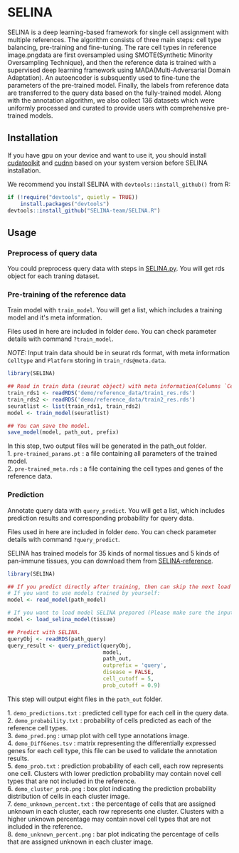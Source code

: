 
<!-- README.md is generated from README.Rmd. Please edit that file -->

# SELINA
<!-- badges: start -->

<!-- badges: end -->

SELINA is a deep learning-based framework for single cell assignment
with multiple references. The algorithm consists of three main steps:
cell type balancing, pre-training and fine-tuning. The rare cell types
in reference image.pngdata are first oversampled using SMOTE(Synthetic Minority
Oversampling Technique), and then the reference data is trained with a
supervised deep learning framework using MADA(Multi-Adversarial Domain
Adaptation). An autoencoder is subsquently used to fine-tune the
parameters of the pre-trained model. Finally, the labels from reference
data are transferred to the query data based on the fully-trained model.
Along with the annotation algorithm, we also collect 136 datasets which
were uniformly processed and curated to provide users with comprehensive
pre-trained models.

## Installation

If you have gpu on your device and want to use it, you should install [cudatoolkit](https://developer.nvidia.com/cuda-downloads) and [cudnn](https://developer.nvidia.com/rdp/cudnn-archive) based on your system version before SELINA installation.

We recommend you install SELINA with `devtools::install_github()` from
R:

``` r
if (!require("devtools", quietly = TRUE))
    install.packages("devtools")
devtools::install_github("SELINA-team/SELINA.R")
```

## Usage

### Preprocess of query data

You could preprocess query data with steps in
[SELINA.py](https://github.com/SELINA-team/SELINA.py#preprocess-of-query-data). You will get rds object for each traning dataset.

### Pre-training of the reference data

Train model with `train_model`. You will get a list, which includes a training model and it's meta information.

Files used in here are included in folder `demo`. You can check
parameter details with command `?train_model`.

*_NOTE:_* Input train data should be in seurat rds format,  with meta information `Celltype` and `Platform` storing in `train_rds@meta.data`.
``` r
library(SELINA)

## Read in train data (seurat object) with meta information(Columns `Celltype` and `Platform` are required). 
train_rds1 <- readRDS('demo/reference_data/train1_res.rds')
train_rds2 <- readRDS('demo/reference_data/train2_res.rds')
seuratlist <- list(train_rds1, train_rds2)
model <- train_model(seuratlist)

## You can save the model.
save_model(model, path_out, prefix)
```

In this step, two output files will be generated in the path_out
folder.  
1\. `pre-trained_params.pt` : a file containing all parameters of the
trained model.  
2\. `pre-trained_meta.rds` : a file containing the cell types and genes
of the reference data.

### Prediction

Annotate query data with `query_predict`. You will get a list, which includes prediction results and corresponding probability for query data.

Files used in here are included in folder `demo`. You can check
parameter details with command `?query_predict`.

SELINA has trained models for 35 kinds of normal tissues and 5 kinds of pan-immune tissues, you can download them from [SELINA-reference](https://github.com/SELINA-team/SELINA-reference/tree/main/r).
``` r
library(SELINA)

## If you predict directly after training, then can skip the next load model step.
# If you want to use models trained by yourself:
model <- read_model(path_model)

# If you want to load model SELINA prepared (Please make sure the input tissue name is included in our documentation, eg: Pancreas):
model <- load_selina_model(tissue)

## Predict with SELINA.
queryObj <- readRDS(path_query)
query_result <- query_predict(queryObj,
                              model,
                              path_out,
                              outprefix = 'query', 
                              disease = FALSE, 
                              cell_cutoff = 5,
                              prob_cutoff = 0.9)
```

This step will output eight files in the `path_out` folder. 

1\. `demo_predictions.txt` : predicted cell type for each cell in the
query data.  
2\. `demo_probability.txt` : probability of cells predicted as each of
the reference cell types.  
3\. `demo_pred.png` : umap plot with cell type annotations image.  
4\. `demo_DiffGenes.tsv` : matrix representing the differentially
expressed genes for each cell type, this file can be used to validate
the annotation results.  
5\. `demo_prob.txt` : prediction probability of each cell, each row
represents one cell. Clusters with lower prediction probability may
contain novel cell types that are not included in the reference.  
6\. `demo_cluster_prob.png` : box plot indicating the prediction
probability distribution of cells in each cluster image.  
7\. `demo_unknown_percent.txt` : the percentage of cells that are
assigned unknown in each cluster, each row represents one cluster.
Clusters with a higher unknown percentage may contain novel cell types
that are not included in the reference.  
8\. `demo_unknown_percent.png` : bar plot indicating the percentage of
cells that are assigned unknown in each cluster image.
